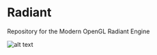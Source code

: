 Radiant
=======

Repository for the Modern OpenGL Radiant Engine

![alt text](http://i.imgur.com/mb4rric.png "Latest screenshot")
